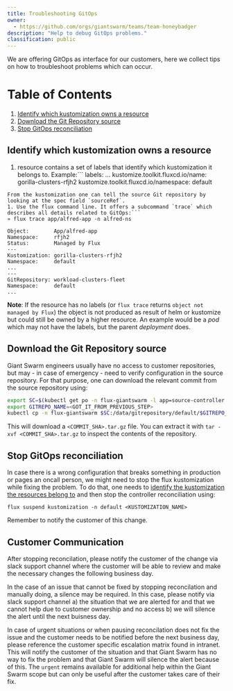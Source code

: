 ```yaml
---
title: Troubleshooting GitOps
owner:
  - https://github.com/orgs/giantswarm/teams/team-honeybadger
description: "Help to debug GitOps problems."
classification: public
---
```

We are offering GitOps as interface for our customers, here we collect tips on how to troubleshoot problems which can occur.

# Table of Contents

1. [Identify which kustomization owns a resource](#identify-which-kustomization-owns-a-resource)
1. [Download the Git Repository source](#download-the-git-repository-source)
1. [Stop GitOps reconciliation](#stop-gitops-reconciliation)

## Identify which kustomization owns a resource

1. resource contains a set of labels that identify which kustomization it belongs to. Example:```
  labels:
    ...
    kustomize.toolkit.fluxcd.io/name: gorilla-clusters-rfjh2
    kustomize.toolkit.fluxcd.io/namespace: default
```
From the kustomization one can tell the source Git repository by looking at the spec field `sourceRef`.
1. Use the flux command line. It offers a subcommand `trace` which describes all details related to GitOps:```
» flux trace app/alfred-app -n alfred-ns

Object:        App/alfred-app
Namespace:     rfjh2
Status:        Managed by Flux
---
Kustomization: gorilla-clusters-rfjh2
Namespace:     default
...
---
GitRepository: workload-clusters-fleet
Namespace:     default
...
```
**Note**: If the resource has no labels (or `flux trace` returns `object not managed by Flux`) the object is not produced as result of helm or kustomize but could still be owned by a higher resource. An example would be a _pod_ which may not have the labels, but the parent _deployment_ does.

## Download the Git Repository source

Giant Swarm engineers usually have no access to customer repositories, but may - in case of emergency - need to verify configuration in the source repository. For that purpose, one can download the relevant commit from the source repository using:

```sh
export SC=$(kubectl get po -n flux-giantswarm -l app=source-controller -o custom-columns=NAME:.metadata.name --no-headers)
export GITREPO_NAME=<GOT_IT_FROM_PREVIOUS_STEP>
kubectl cp -n flux-giantswarm $SC:/data/gitrepository/default/$GITREPO_NAME/ .
```

This will download a `<COMMIT_SHA>.tar.gz` file. You can extract it with `tar -xvf <COMMIT_SHA>.tar.gz` to inspect the contents of the repository.

## Stop GitOps reconciliation

In case there is a wrong configuration that breaks something in production or pages an oncall person, we might need to stop the flux kustomization while fixing the problem. To do that, one needs to [identify the kustomization the resources belong to](#identify-which-kustomization-owns-a-resource) and then stop the controller reconciliation using:

```
flux suspend kustomization -n default <KUSTOMIZATION_NAME>
```

Remember to notify the customer of this change.

## Customer Communication

After stopping reconcilation, please notify the customer of the change via slack support channel where the customer will be able to review and make the necessary changes the following business day.

In the case of an issue that cannot be fixed by stopping reconcilation and manually doing, a silence may be required. In this case, please notify via slack support channel a) the situation that we are alerted for and that we cannot help due to customer ownership and no access b) we will silence the alert until the next buisness day.

In case of urgent situations or when pausing reconcilation does not fix the issue and the customer needs to be notified before the next business day, please reference the customer specific escalation matrix found in intranet. This will notify the customer of the situation and that Giant Swarm has no way to fix the problem and that Giant Swarm will silence the alert because of this. The `urgent` remains available for additional help within the Giant Swarm scope but can only be useful after the customer takes care of their fix.
